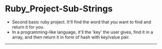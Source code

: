 # Ruby_Project-Sub-Strings
* Second basic ruby project. It'll find the word that you want to find and return it for you.
* In a programming-like language, it'll the 'key' the user gives, find it in a array, and then return it in form of hash with key/value pair.
---
